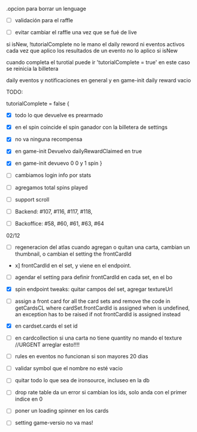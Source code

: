 .opcion para borrar un lenguage
- [ ] validación para el raffle
- [ ] evitar cambiar el raffle una vez que se fué de live



si isNew, !tutorialComplete no le mano el daily reword ni eventos activos 
cada vez que aplico los resultados de un evento no lo aplico si isNew

cuando completa el turotial puede ir 'tutorialComplete = true' en este caso se reinicia la billetera

daily eventos y notificaciones en general y en game-init daily reward vacio

TODO:

tutorialComplete = false {
 - [x]  todo lo que devuelve es prearmado
 - [x]  en el spin coincide el spin ganador con la billetera de settings
 - [x]  no va ninguna recompensa
 - [x]  en game-init Devuelvo dailyRewardClaimed en true
 - [x]  en game-init devuevo  0 0 y 1 spin
}


- [ ] cambiamos login info por stats
- [ ] agregamos total spins played
- [ ] support scroll
- [ ] Backend: #107, #116, #117, #118, 
- [ ] Backoffice: #58, #60, #61, #63, #64


02/12
- [ ] regeneracion del atlas cuando agregan o quitan una carta, cambian un thumbnail, o cambian el setting the frontCardId
- x] frontCardId en el set, y viene en el endpoint.
- [ ] agendar el setting para definir frontCardId en cada set, en el bo
- [x] spin endpoint tweaks: quitar campos del set, agregar textureUrl
- [ ] assign a front card for all the card sets and remove the code in getCardsCL where cardSet.frontCardId is assigned when is undefined, an exception has to be raised if not frontCardId is assigned instead

- [x] en cardset.cards el set id
- [ ] en cardcollection si una carta no tiene quantity no mando el texture
//URGENT arreglar esto!!!!
- [ ] rules en eventos no funcionan si son mayores 20 dias
- [ ] validar symbol que el nombre no esté vacio


- [ ] quitar todo lo que sea de ironsource, incluseo en la db
- [ ] drop rate table da un error si cambian los ids, solo anda con el primer indice en 0
- [ ] poner un loading spinner en los cards
- [ ] setting game-versio no va mas!
